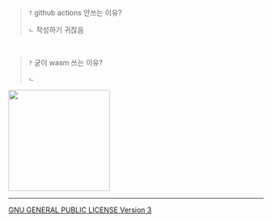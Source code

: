 > `?` github actions 안쓰는 이유?
> 
> `ㄴ` 작성하기 귀찮음

<br>

> `?` 굳이 wasm 쓰는 이유?
> 
> `ㄴ` 

<a href="https://namu.wiki/w/%EB%AA%B0%3F%EB%A3%A8">
    <img src="https://w.namu.la/s/d85d3c39fd3b225bc05fd8d64fb4f334200644f7154148283e6dc731e25f9ac20a52aafd3de51e7e88dcb35cf7582cfcea9c9b65e530ec41178ea063f131fcc7fb39071e5ff39731347eb827c855ce0a0150c102706a76bbd20e051f06e63c9a" width="200" height="auto" />
</a>

---
[GNU GENERAL PUBLIC LICENSE Version 3](./LICENSE)

